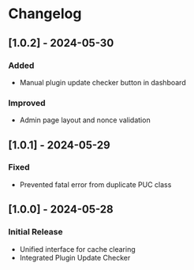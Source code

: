 # Changelog

## [1.0.2] - 2024-05-30
### Added
- Manual plugin update checker button in dashboard

### Improved
- Admin page layout and nonce validation

## [1.0.1] - 2024-05-29
### Fixed
- Prevented fatal error from duplicate PUC class

## [1.0.0] - 2024-05-28
### Initial Release
- Unified interface for cache clearing
- Integrated Plugin Update Checker
